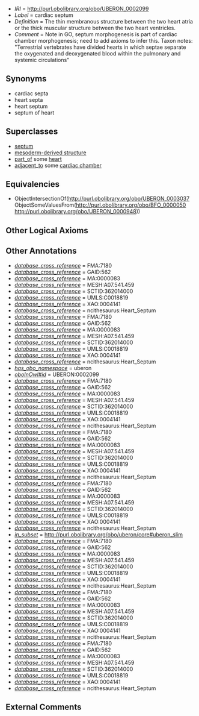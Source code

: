  * *IRI* = http://purl.obolibrary.org/obo/UBERON_0002099
 * *Label* = cardiac septum
 * *Definition* = The thin membranous structure between the two heart atria or the thick muscular structure between the two heart ventricles.
 * *Comment* = Note in GO, septum morphogenesis is part of cardiac chamber morphogenesis; need to add axioms to infer this. Taxon notes: "Terrestrial vertebrates have divided hearts in which septae separate the oxygenated and deoxygenated blood within the pulmonary and systemic circulations"

## Synonyms

 * cardiac septa
 * heart septa
 * heart septum
 * septum of heart

## Superclasses

 * [septum](../../UBERON/37/UBERON_0003037.md)
 * [mesoderm-derived structure](../../UBERON/20/UBERON_0004120.md)
 * [part_of](../../BFO/50/BFO_0000050.md) some [heart](../../UBERON/48/UBERON_0000948.md)
 * [adjacent_to](../../RO/20/RO_0002220.md) some [cardiac chamber](../../UBERON/51/UBERON_0004151.md)

## Equivalencies

 * ObjectIntersectionOf(<http://purl.obolibrary.org/obo/UBERON_0003037> ObjectSomeValuesFrom(<http://purl.obolibrary.org/obo/BFO_0000050> <http://purl.obolibrary.org/obo/UBERON_0000948>))

## Other Logical Axioms


## Other Annotations

 * *[database_cross_reference](../../ef/oboInOwl#hasDbXref.md)* = FMA:7180
 * *[database_cross_reference](../../ef/oboInOwl#hasDbXref.md)* = GAID:562
 * *[database_cross_reference](../../ef/oboInOwl#hasDbXref.md)* = MA:0000083
 * *[database_cross_reference](../../ef/oboInOwl#hasDbXref.md)* = MESH:A07.541.459
 * *[database_cross_reference](../../ef/oboInOwl#hasDbXref.md)* = SCTID:362014000
 * *[database_cross_reference](../../ef/oboInOwl#hasDbXref.md)* = UMLS:C0018819
 * *[database_cross_reference](../../ef/oboInOwl#hasDbXref.md)* = XAO:0004141
 * *[database_cross_reference](../../ef/oboInOwl#hasDbXref.md)* = ncithesaurus:Heart_Septum
 * *[database_cross_reference](../../ef/oboInOwl#hasDbXref.md)* = FMA:7180
 * *[database_cross_reference](../../ef/oboInOwl#hasDbXref.md)* = GAID:562
 * *[database_cross_reference](../../ef/oboInOwl#hasDbXref.md)* = MA:0000083
 * *[database_cross_reference](../../ef/oboInOwl#hasDbXref.md)* = MESH:A07.541.459
 * *[database_cross_reference](../../ef/oboInOwl#hasDbXref.md)* = SCTID:362014000
 * *[database_cross_reference](../../ef/oboInOwl#hasDbXref.md)* = UMLS:C0018819
 * *[database_cross_reference](../../ef/oboInOwl#hasDbXref.md)* = XAO:0004141
 * *[database_cross_reference](../../ef/oboInOwl#hasDbXref.md)* = ncithesaurus:Heart_Septum
 * *[has_obo_namespace](../../ce/oboInOwl#hasOBONamespace.md)* = uberon
 * *[oboInOwl#id](../../id/oboInOwl#id.md)* = UBERON:0002099
 * *[database_cross_reference](../../ef/oboInOwl#hasDbXref.md)* = FMA:7180
 * *[database_cross_reference](../../ef/oboInOwl#hasDbXref.md)* = GAID:562
 * *[database_cross_reference](../../ef/oboInOwl#hasDbXref.md)* = MA:0000083
 * *[database_cross_reference](../../ef/oboInOwl#hasDbXref.md)* = MESH:A07.541.459
 * *[database_cross_reference](../../ef/oboInOwl#hasDbXref.md)* = SCTID:362014000
 * *[database_cross_reference](../../ef/oboInOwl#hasDbXref.md)* = UMLS:C0018819
 * *[database_cross_reference](../../ef/oboInOwl#hasDbXref.md)* = XAO:0004141
 * *[database_cross_reference](../../ef/oboInOwl#hasDbXref.md)* = ncithesaurus:Heart_Septum
 * *[database_cross_reference](../../ef/oboInOwl#hasDbXref.md)* = FMA:7180
 * *[database_cross_reference](../../ef/oboInOwl#hasDbXref.md)* = GAID:562
 * *[database_cross_reference](../../ef/oboInOwl#hasDbXref.md)* = MA:0000083
 * *[database_cross_reference](../../ef/oboInOwl#hasDbXref.md)* = MESH:A07.541.459
 * *[database_cross_reference](../../ef/oboInOwl#hasDbXref.md)* = SCTID:362014000
 * *[database_cross_reference](../../ef/oboInOwl#hasDbXref.md)* = UMLS:C0018819
 * *[database_cross_reference](../../ef/oboInOwl#hasDbXref.md)* = XAO:0004141
 * *[database_cross_reference](../../ef/oboInOwl#hasDbXref.md)* = ncithesaurus:Heart_Septum
 * *[database_cross_reference](../../ef/oboInOwl#hasDbXref.md)* = FMA:7180
 * *[database_cross_reference](../../ef/oboInOwl#hasDbXref.md)* = GAID:562
 * *[database_cross_reference](../../ef/oboInOwl#hasDbXref.md)* = MA:0000083
 * *[database_cross_reference](../../ef/oboInOwl#hasDbXref.md)* = MESH:A07.541.459
 * *[database_cross_reference](../../ef/oboInOwl#hasDbXref.md)* = SCTID:362014000
 * *[database_cross_reference](../../ef/oboInOwl#hasDbXref.md)* = UMLS:C0018819
 * *[database_cross_reference](../../ef/oboInOwl#hasDbXref.md)* = XAO:0004141
 * *[database_cross_reference](../../ef/oboInOwl#hasDbXref.md)* = ncithesaurus:Heart_Septum
 * *[in_subset](../../et/oboInOwl#inSubset.md)* = http://purl.obolibrary.org/obo/uberon/core#uberon_slim
 * *[database_cross_reference](../../ef/oboInOwl#hasDbXref.md)* = FMA:7180
 * *[database_cross_reference](../../ef/oboInOwl#hasDbXref.md)* = GAID:562
 * *[database_cross_reference](../../ef/oboInOwl#hasDbXref.md)* = MA:0000083
 * *[database_cross_reference](../../ef/oboInOwl#hasDbXref.md)* = MESH:A07.541.459
 * *[database_cross_reference](../../ef/oboInOwl#hasDbXref.md)* = SCTID:362014000
 * *[database_cross_reference](../../ef/oboInOwl#hasDbXref.md)* = UMLS:C0018819
 * *[database_cross_reference](../../ef/oboInOwl#hasDbXref.md)* = XAO:0004141
 * *[database_cross_reference](../../ef/oboInOwl#hasDbXref.md)* = ncithesaurus:Heart_Septum
 * *[database_cross_reference](../../ef/oboInOwl#hasDbXref.md)* = FMA:7180
 * *[database_cross_reference](../../ef/oboInOwl#hasDbXref.md)* = GAID:562
 * *[database_cross_reference](../../ef/oboInOwl#hasDbXref.md)* = MA:0000083
 * *[database_cross_reference](../../ef/oboInOwl#hasDbXref.md)* = MESH:A07.541.459
 * *[database_cross_reference](../../ef/oboInOwl#hasDbXref.md)* = SCTID:362014000
 * *[database_cross_reference](../../ef/oboInOwl#hasDbXref.md)* = UMLS:C0018819
 * *[database_cross_reference](../../ef/oboInOwl#hasDbXref.md)* = XAO:0004141
 * *[database_cross_reference](../../ef/oboInOwl#hasDbXref.md)* = ncithesaurus:Heart_Septum
 * *[database_cross_reference](../../ef/oboInOwl#hasDbXref.md)* = FMA:7180
 * *[database_cross_reference](../../ef/oboInOwl#hasDbXref.md)* = GAID:562
 * *[database_cross_reference](../../ef/oboInOwl#hasDbXref.md)* = MA:0000083
 * *[database_cross_reference](../../ef/oboInOwl#hasDbXref.md)* = MESH:A07.541.459
 * *[database_cross_reference](../../ef/oboInOwl#hasDbXref.md)* = SCTID:362014000
 * *[database_cross_reference](../../ef/oboInOwl#hasDbXref.md)* = UMLS:C0018819
 * *[database_cross_reference](../../ef/oboInOwl#hasDbXref.md)* = XAO:0004141
 * *[database_cross_reference](../../ef/oboInOwl#hasDbXref.md)* = ncithesaurus:Heart_Septum

## External Comments

